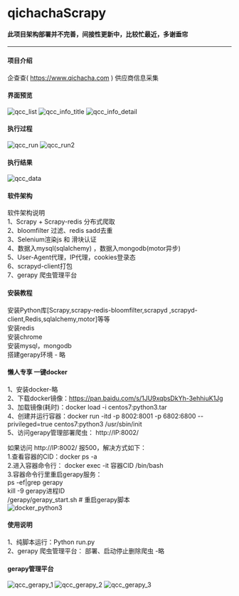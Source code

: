 # qichachaScrapy

#### 此项目架构部署并不完善，间接性更新中，比较忙最近，多谢垂帘
-----------------------------------------------
#### 项目介绍
企查查( https://www.qichacha.com ) 供应商信息采集  

#### 界面预览
![qcc_list](https://github.com/TonyK-T/github_images/blob/master/tycAndQcc/qcc_list.png)
![qcc_info_title](https://github.com/TonyK-T/github_images/blob/master/tycAndQcc/qcc_info_title.png)
![qcc_info_detail](https://github.com/TonyK-T/github_images/blob/master/tycAndQcc/qcc_info_detail.png)

#### 执行过程
![qcc_run](https://github.com/TonyK-T/github_images/blob/master/tycAndQcc/qcc_run.png)
![qcc_run2](https://github.com/TonyK-T/github_images/blob/master/tycAndQcc/qcc_run2.png)

#### 执行结果
![qcc_data](https://github.com/TonyK-T/github_images/blob/master/tycAndQcc/qcc_data.png)

#### 软件架构
软件架构说明  
1、Scrapy + Scrapy-redis 分布式爬取  
2、bloomfilter 过滤、redis sadd去重  
3、Selenium渲染js 和 滑块认证  
4、数据入mysql(sqlalchemy) ，数据入mongodb(motor异步)  
5、User-Agent代理，IP代理，cookies登录态  
6、scrapyd-client打包  
7、gerapy 爬虫管理平台  

#### 安装教程
安装Python库[Scrapy,scrapy-redis-bloomfilter,scrapyd ,scrapyd-client,Redis,sqlalchemy,motor]等等  
安装redis  
安装chrome  
安装mysql，mongodb  
搭建gerapy环境 - 略  

#### 懒人专享 一键docker
1、安装docker-略  
2、下载docker镜像：https://pan.baidu.com/s/1JU9xqbsDkYh-3ehhiuK1Jg  
3、加载镜像(耗时)：docker load -i  centos7:python3.tar    
4、创建并运行容器：docker  run -itd -p 8002:8001 -p 6802:6800  --privileged=true  centos7:python3  /usr/sbin/init  
5、访问gerapy管理部署爬虫： http://IP:8002/    

如果访问 http://IP:8002/ 报500，解决方式如下：  
  1.查看容器的CID：docker ps -a  
  2.进入容器命令行： docker exec -it  容器CID /bin/bash  
  3.容器命令行里重启gerapy服务：  
      ps -ef|grep gerapy   
      kill -9 gerapy进程ID  
      /gerapy/gerapy_start.sh    # 重启gerapy脚本    
 ![docker_python3](https://github.com/TonyK-T/github_images/blob/master/docker/docker_Python3.png)
 
#### 使用说明
1、纯脚本运行：Python run.py  
2、gerapy 爬虫管理平台： 部署、启动停止删除爬虫 -略  

#### gerapy管理平台
![qcc_gerapy_1](https://github.com/TonyK-T/github_images/blob/master/tycAndQcc/qcc_gerapy_1.png)
![qcc_gerapy_2](https://github.com/TonyK-T/github_images/blob/master/tycAndQcc/qcc_gerapy_2.png)
![qcc_gerapy_3](https://github.com/TonyK-T/github_images/blob/master/tycAndQcc/qcc_gerapy_3.png)
